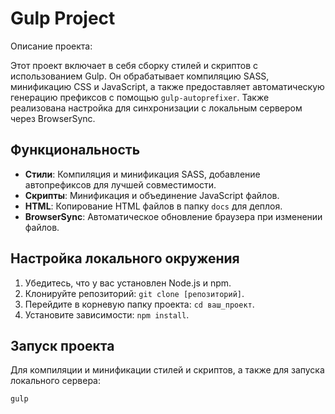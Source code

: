 # Gulp Project

Описание проекта:

Этот проект включает в себя сборку стилей и скриптов с использованием Gulp. Он обрабатывает компиляцию SASS, минификацию CSS и JavaScript, а также предоставляет автоматическую генерацию префиксов с помощью `gulp-autoprefixer`. Также реализована настройка для синхронизации с локальным сервером через BrowserSync.

## Функциональность

- **Стили**: Компиляция и минификация SASS, добавление автопрефиксов для лучшей совместимости.
- **Скрипты**: Минификация и объединение JavaScript файлов.
- **HTML**: Копирование HTML файлов в папку `docs` для деплоя.
- **BrowserSync**: Автоматическое обновление браузера при изменении файлов.

## Настройка локального окружения

1. Убедитесь, что у вас установлен Node.js и npm.
2. Клонируйте репозиторий: `git clone [репозиторий]`.
3. Перейдите в корневую папку проекта: `cd ваш_проект`.
4. Установите зависимости: `npm install`.

## Запуск проекта

Для компиляции и минификации стилей и скриптов, а также для запуска локального сервера:

```bash
gulp